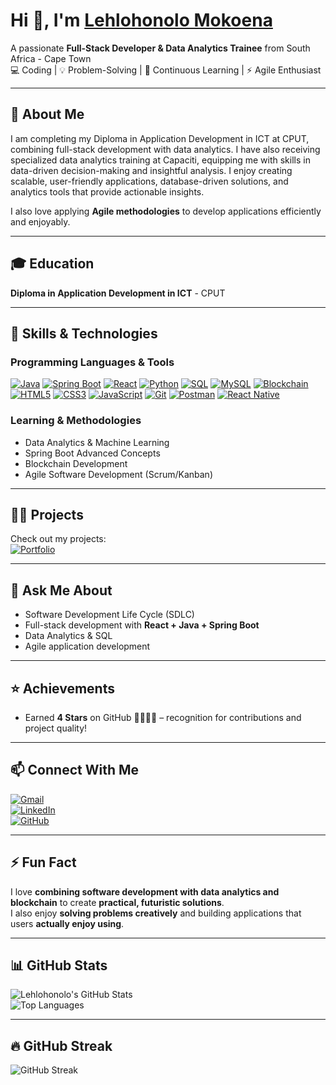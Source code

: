 # Hi 👋, I'm [Lehlohonolo Mokoena](https://portofilo-web.vercel.app)

A passionate **Full-Stack Developer & Data Analytics Trainee** from South Africa - Cape Town  
💻 Coding | 💡 Problem-Solving | 🌱 Continuous Learning | ⚡ Agile Enthusiast  

---

## 🚀 About Me
I am completing my Diploma in Application Development in ICT at CPUT, combining full-stack development with data analytics. I have also receiving specialized data analytics training at Capaciti, equipping me with skills in data-driven decision-making and insightful analysis. I enjoy creating scalable, user-friendly applications, database-driven solutions, and analytics tools that provide actionable insights. 

I also love applying **Agile methodologies** to develop applications efficiently and enjoyably.  

---

## 🎓 Education
**Diploma in Application Development in ICT** - CPUT  

---

## 🌱 Skills & Technologies

### Programming Languages & Tools
[![Java](https://img.shields.io/badge/Java-ED8B00?style=for-the-badge&logo=java&logoColor=white)](https://www.java.com/) 
[![Spring Boot](https://img.shields.io/badge/SpringBoot-6DB33F?style=for-the-badge&logo=spring&logoColor=white)](https://spring.io/projects/spring-boot) 
[![React](https://img.shields.io/badge/React-61DAFB?style=for-the-badge&logo=react&logoColor=white)](https://reactjs.org/) 
[![Python](https://img.shields.io/badge/Python-3776AB?style=for-the-badge&logo=python&logoColor=white)](https://www.python.org/) 
[![SQL](https://img.shields.io/badge/SQL-4479A1?style=for-the-badge&logo=mysql&logoColor=white)](https://www.mysql.com/) 
[![MySQL](https://img.shields.io/badge/MySQL-4479A1?style=for-the-badge&logo=mysql&logoColor=white)](https://www.mysql.com/) 
[![Blockchain](https://img.shields.io/badge/Blockchain-2C2D72?style=for-the-badge&logo=ethereum&logoColor=white)](https://ethereum.org/) 
[![HTML5](https://img.shields.io/badge/HTML5-E34F26?style=for-the-badge&logo=html5&logoColor=white)](https://developer.mozilla.org/en-US/docs/Web/HTML) 
[![CSS3](https://img.shields.io/badge/CSS3-1572B6?style=for-the-badge&logo=css3&logoColor=white)](https://developer.mozilla.org/en-US/docs/Web/CSS) 
[![JavaScript](https://img.shields.io/badge/JavaScript-F7DF1E?style=for-the-badge&logo=javascript&logoColor=black)](https://developer.mozilla.org/en-US/docs/Web/JavaScript) 
[![Git](https://img.shields.io/badge/Git-F05032?style=for-the-badge&logo=git&logoColor=white)](https://git-scm.com/) 
[![Postman](https://img.shields.io/badge/Postman-FF6C37?style=for-the-badge&logo=postman&logoColor=white)](https://www.postman.com/) 
[![React Native](https://img.shields.io/badge/ReactNative-61DAFB?style=for-the-badge&logo=react&logoColor=white)](https://reactnative.dev/)  

### Learning & Methodologies
- Data Analytics & Machine Learning  
- Spring Boot Advanced Concepts  
- Blockchain Development  
- Agile Software Development (Scrum/Kanban)  

---

## 👨‍💻 Projects
Check out my projects:  
[![Portfolio](https://img.shields.io/badge/Portfolio-View%20Projects-brightgreen?style=for-the-badge&logo=appveyor)](https://portofilo-web.vercel.app)

---

## 💬 Ask Me About
- Software Development Life Cycle (SDLC)  
- Full-stack development with **React + Java + Spring Boot**  
- Data Analytics & SQL  
- Agile application development  

---

## ⭐ Achievements
- Earned **4 Stars** on GitHub 🌟🌟🌟🌟 – recognition for contributions and project quality!  

---

## 📫 Connect With Me
[![Gmail](https://img.shields.io/badge/Gmail-hloniyacho@gmail.com-c14438?style=for-the-badge&logo=gmail&logoColor=white)](mailto:hloniyacho@gmail.com)  
[![LinkedIn](https://img.shields.io/badge/LinkedIn-Lehlohonolo-blue?style=for-the-badge&logo=linkedin&logoColor=white)](https://www.linkedin.com/in/lehlohonolo-mokoena-fullstack/)  
[![GitHub](https://img.shields.io/badge/GitHub-hloni2004-black?style=for-the-badge&logo=github&logoColor=white)](https://github.com/hloni2004)  

---

## ⚡ Fun Fact
I love **combining software development with data analytics and blockchain** to create **practical, futuristic solutions**.  
I also enjoy **solving problems creatively** and building applications that users **actually enjoy using**.  

---

## 📊 GitHub Stats
![Lehlohonolo's GitHub Stats](https://github-readme-stats.vercel.app/api?username=hloni2004&show_icons=true&theme=radical&count_private=true)  
![Top Languages](https://github-readme-stats.vercel.app/api/top-langs/?username=hloni2004&layout=compact&theme=radical)  

---

## 🔥 GitHub Streak
![GitHub Streak](https://github-readme-streak-stats.herokuapp.com/?user=hloni2004&theme=radical)
